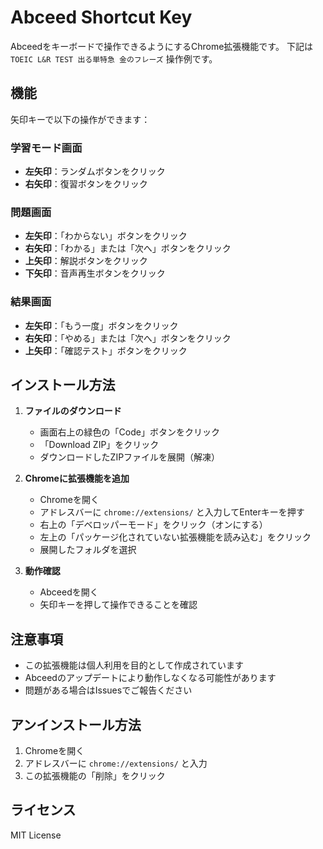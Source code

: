 # Abceed Shortcut Key

Abceedをキーボードで操作できるようにするChrome拡張機能です。
下記は `TOEIC L&R TEST 出る単特急 金のフレーズ` 操作例です。

## 機能

矢印キーで以下の操作ができます：

### 学習モード画面
* **左矢印**：ランダムボタンをクリック
* **右矢印**：復習ボタンをクリック

### 問題画面
* **左矢印**：「わからない」ボタンをクリック
* **右矢印**：「わかる」または「次へ」ボタンをクリック
* **上矢印**：解説ボタンをクリック
* **下矢印**：音声再生ボタンをクリック

### 結果画面
* **左矢印**：「もう一度」ボタンをクリック
* **右矢印**：「やめる」または「次へ」ボタンをクリック
* **上矢印**：「確認テスト」ボタンをクリック

## インストール方法

1. **ファイルのダウンロード**
   * 画面右上の緑色の「Code」ボタンをクリック
   * 「Download ZIP」をクリック
   * ダウンロードしたZIPファイルを展開（解凍）

2. **Chromeに拡張機能を追加**
   * Chromeを開く
   * アドレスバーに `chrome://extensions/` と入力してEnterキーを押す
   * 右上の「デベロッパーモード」をクリック（オンにする）
   * 左上の「パッケージ化されていない拡張機能を読み込む」をクリック
   * 展開したフォルダを選択

3. **動作確認**
   * Abceedを開く
   * 矢印キーを押して操作できることを確認

## 注意事項

* この拡張機能は個人利用を目的として作成されています
* Abceedのアップデートにより動作しなくなる可能性があります
* 問題がある場合はIssuesでご報告ください

## アンインストール方法

1. Chromeを開く
2. アドレスバーに `chrome://extensions/` と入力
3. この拡張機能の「削除」をクリック

## ライセンス

MIT License
